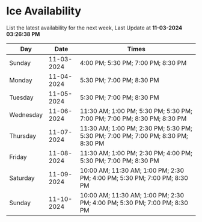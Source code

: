 # Ice Availability

List the latest availability for the next week, Last Update at **11-03-2024 03:26:38 PM**

| Day         | Date        | Times       |
| ----------- | ----------- | ----------- |
|Sunday|11-03-2024|4:00 PM; 5:30 PM; 7:00 PM; 8:30 PM|
|Monday|11-04-2024|5:30 PM; 7:00 PM; 8:30 PM|
|Tuesday|11-05-2024|5:30 PM; 7:00 PM; 8:30 PM|
|Wednesday|11-06-2024|11:30 AM; 1:00 PM; 5:30 PM; 5:30 PM; 7:00 PM; 7:00 PM; 8:30 PM; 8:30 PM|
|Thursday|11-07-2024|11:30 AM; 1:00 PM; 2:30 PM; 5:30 PM; 5:30 PM; 7:00 PM; 7:00 PM; 8:30 PM; 8:30 PM|
|Friday|11-08-2024|11:30 AM; 1:00 PM; 2:30 PM; 4:00 PM; 5:30 PM; 7:00 PM; 8:30 PM|
|Saturday|11-09-2024|10:00 AM; 11:30 AM; 1:00 PM; 2:30 PM; 4:00 PM; 5:30 PM; 7:00 PM; 8:30 PM|
|Sunday|11-10-2024|10:00 AM; 11:30 AM; 1:00 PM; 2:30 PM; 4:00 PM; 5:30 PM; 7:00 PM; 8:30 PM|
